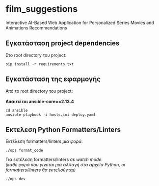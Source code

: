 # film_suggestions

Interactive AI-Based Web Application for Personalized Series Movies and Animations Recommendations

## Εγκατάσταση project dependencies

Στο root directory του project:

  ```console
  pip install -r requirements.txt
  ```

## Εγκατάσταση της εφαρμογής
	
Από το root directory του project:
<br><br>
**Απαιτείται ansible-core==2.13.4**

  ```console
  cd ansible
  ansible-playbook -i hosts.ini deploy.yaml
  ```


## Eκτελεση Python Formatters/Linters

Εκτέλεση formatters/linters *μία φορά*:

  ```console
  ./ops format_code
  ```

Για εκτέλεση formatters/linters σε *watch mode*: <br>
*(κάθε φορά που γίνεται μια αλλαγή στα αρχεία Python, οι formatters/linters θα εκτελούνται)*

  ```console
  ./ops dev
  ```
